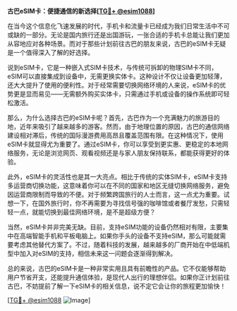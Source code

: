 **古巴eSIM卡：便捷通信的新选择[[TG💪+ @esim1088](https://t.me/s/esim1088)]**

在当今这个信息化飞速发展的时代，手机卡和流量卡已经成为我们日常生活中不可或缺的一部分。无论是国内旅行还是出国游玩，一张合适的手机卡总能让我们更加从容地应对各种场景。而对于那些计划前往古巴的朋友来说，古巴的eSIM卡无疑是一个值得深入了解的好选择。

说到eSIM卡，它是一种嵌入式SIM卡技术，与传统可拆卸的物理SIM卡不同，eSIM可以直接集成到设备中，无需更换实体卡。这种设计不仅让设备更加轻薄，还大大提升了使用的便利性。对于经常需要切换网络环境的人来说，eSIM卡的优势更是显而易见——无需额外购买实体卡，只需通过手机或设备的操作系统即可轻松激活。

那么，为什么选择古巴的eSIM卡呢？首先，古巴作为一个充满魅力的旅游目的地，近年来吸引了越来越多的游客。然而，由于地理位置的原因，古巴的通信网络建设相对滞后，传统的国际漫游费用高昂且覆盖范围有限。在这种情况下，使用eSIM卡就显得尤为重要了。通过eSIM卡，你可以享受到更实惠、更稳定的本地网络服务，无论是浏览网页、观看视频还是与家人朋友保持联系，都能获得更好的体验。

此外，eSIM卡的灵活性也是其一大亮点。相比于传统的实体SIM卡，eSIM卡支持多运营商切换功能，这意味着你可以在不同的国家和地区无缝切换网络服务，避免因运营商限制而导致的不便。对于频繁跨国旅行的人士而言，这一点尤为重要。试想一下，在国外旅行时，你不再需要为寻找信号强的咖啡馆或者餐厅发愁，只需轻轻一点，就能切换到最佳网络环境，是不是超级方便？

当然，eSIM卡并非完美无缺。目前，支持eSIM功能的设备仍然相对有限，主要集中在高端智能手机和平板电脑上。如果你手头的设备不支持eSIM，那么可能就需要考虑其他替代方案了。不过，随着科技的发展，越来越多的厂商开始在中低端机型中加入对eSIM的支持，相信未来这一问题会逐渐得到解决。

总的来说，古巴的eSIM卡是一种非常实用且具有前瞻性的产品。它不仅能够帮助用户节省开支，还能提升通信体验，是现代人出行的理想伴侣。如果你正计划前往古巴，不妨提前了解一下eSIM卡的相关信息，说不定它会让你的旅程更加愉快！

[[TG💪+ @esim1088](https://t.me/s/esim1088) ![Image](https://i.postimg.cc/4NQfJmqS/Snipaste-2025-05-13-00-14-12.png)]